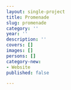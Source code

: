 ```yaml
---
layout: single-project
title: Promenade
slug: promenade
category: ''
year: ''
description: ''
covers: []
images: []
persons: []
category-new:
- Website
published: false

---
```

